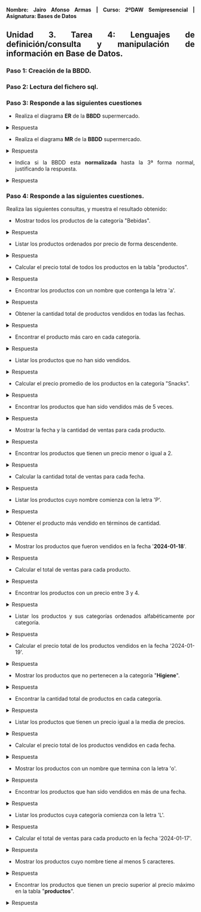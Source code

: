 <div align="justify">

#### **Nombre: Jairo Afonso Armas | Curso: 2ºDAW Semipresencial | Asignatura: Bases de Datos** 

## **Unidad 3. Tarea 4: Lenguajes de definición/consulta y manipulación de información en Base de Datos.**

### Paso 1: Creación de la BBDD.
### Paso 2: Lectura del fichero sql.
### Paso 3: Responde a las siguientes cuestiones

- Realiza el diagrama __ER__ de la __BBDD__ supermercado.

<details>
<summary>Respuesta</summary>
<br>
  <div align="center">
    <img src=images/Tarea4/Tarea4SUPER.drawio.png>
  </div>
</details>

- Realiza el diagrama __MR__ de la __BBDD__ supermercado.

<details>
<summary>Respuesta</summary>
<br>
  <div align="center">
        <img src=images/Tarea4/Tarea4_2SUPER.drawio.png>  
  </div>
</details>


- Indica si la BBDD esta __normalizada__ hasta la 3ª forma normal, justificando la respuesta.

<details>
<summary>Respuesta</summary>
<br>
  
No, por ejemplo, el atributo "categoria" de la tabla productos, podria tener su propia tabla, lo mismo ocurre con el atributo "fecha" en la tabla ventas.

</details>

### Paso 4: Responde a las siguientes cuestiones.

Realiza las siguientes consultas, y muestra el resultado obtenido:

- Mostrar todos los productos de la categoría "Bebidas".

<details>
<summary>Respuesta</summary>
<br>
  <div align="center">
    <img src=images/Tarea4/Tarea4_Ejercicio4_1.PNG>
  </div>
</details>

- Listar los productos ordenados por precio de forma descendente.

<details>
<summary>Respuesta</summary>
<br>
  <div align="center">
    <img src=images/Tarea4/Tarea4_Ejercicio4_2.PNG>
  </div>
</details>

- Calcular el precio total de todos los productos en la tabla "productos".

<details>
<summary>Respuesta</summary>
<br>
  <div align="center">
    <img src=images/Tarea4/Tarea4_Ejercicio4_3.PNG>
  </div>
</details>

- Encontrar los productos con un nombre que contenga la letra 'a'.

<details>
<summary>Respuesta</summary>
<br>
  <div align="center">
    <img src=images/Tarea4/Tarea4_Ejercicio4_4.PNG>
  </div>
</details>

- Obtener la cantidad total de productos vendidos en todas las fechas.

<details>
<summary>Respuesta</summary>
<br>
  <div align="center">
    <img src=images/Tarea4/Tarea4_Ejercicio4_5.PNG>
  </div>
</details>

- Encontrar el producto más caro en cada categoría.

<details>
<summary>Respuesta</summary>
<br>
  <div align="center">
    <img src=images/Tarea4/Tarea4_Ejercicio4_6.PNG>
  </div>
</details>

- Listar los productos que no han sido vendidos.

<details>
<summary>Respuesta</summary>
<br>
  <div align="center">
    <img src=images/Tarea4/Tarea4_Ejercicio4_7.PNG>
  </div>
</details>

- Calcular el precio promedio de los productos en la categoría "Snacks".

<details>
<summary>Respuesta</summary>
<br>
  <div align="center">
    <img src=images/Tarea4/Tarea4_Ejercicio4_8.PNG>
  </div>
</details>

- Encontrar los productos que han sido vendidos más de 5 veces.

<details>
<summary>Respuesta</summary>
<br>
  <div align="center">
    <img src=images/Tarea4/Tarea4_Ejercicio4_9.PNG>
  </div>
</details>

- Mostrar la fecha y la cantidad de ventas para cada producto.

<details>
<summary>Respuesta</summary>
<br>
  <div align="center">
    <img src=images/Tarea4/Tarea4_Ejercicio4_10.PNG>
  </div>
</details>

- Encontrar los productos que tienen un precio menor o igual a 2.

<details>
<summary>Respuesta</summary>
<br>
  <div align="center">
    <img src=images/Tarea4/Tarea4_Ejercicio4_11.PNG>
  </div>
</details>

- Calcular la cantidad total de ventas para cada fecha.

<details>
<summary>Respuesta</summary>
<br>
  <div align="center">
    <img src=images/Tarea4/Tarea4_Ejercicio4_12.PNG>
  </div>
</details>

- Listar los productos cuyo nombre comienza con la letra 'P'.

<details>
<summary>Respuesta</summary>
<br>
  <div align="center">
    <img src=images/Tarea4/Tarea4_Ejercicio4_13.PNG>
  </div>
</details>

- Obtener el producto más vendido en términos de cantidad.

<details>
<summary>Respuesta</summary>
<br>
  <div align="center">
    <img src=images/Tarea4/Tarea4_Ejercicio4_14.PNG>
  </div>
</details>

- Mostrar los productos que fueron vendidos en la fecha '__2024-01-18__'.

<details>
<summary>Respuesta</summary>
<br>
  <div align="center">
    <img src=images/Tarea4/Tarea4_Ejercicio4_15.PNG>
  </div>
</details>

- Calcular el total de ventas para cada producto.

<details>
<summary>Respuesta</summary>
<br>
  <div align="center">
    <img src=images/Tarea4/Tarea4_Ejercicio4_16.PNG>
  </div>
</details>

- Encontrar los productos con un precio entre 3 y 4.

<details>
<summary>Respuesta</summary>
<br>
  <div align="center">
    <img src=images/Tarea4/Tarea4_Ejercicio4_17.PNG>
  </div>
</details>

- Listar los productos y sus categorías ordenados alfabéticamente por categoría.

<details>
<summary>Respuesta</summary>
<br>
  <div align="center">
    <img src=images/Tarea4/Tarea4_Ejercicio4_18.PNG>
  </div>
</details>

- Calcular el precio total de los productos vendidos en la fecha '2024-01-19'.

<details>
<summary>Respuesta</summary>
<br>
  <div align="center">
    <img src=images/Tarea4/Tarea4_Ejercicio4_19.PNG>
  </div>
</details>

- Mostrar los productos que no pertenecen a la categoría "__Higiene__".

<details>
<summary>Respuesta</summary>
<br>
  <div align="center">
    <img src=images/Tarea4/Tarea4_Ejercicio4_20.PNG>
  </div>
</details>

- Encontrar la cantidad total de productos en cada categoría.

<details>
<summary>Respuesta</summary>
<br>
  <div align="center">
    <img src=images/Tarea4/Tarea4_Ejercicio4_21.PNG>
  </div>
</details>

- Listar los productos que tienen un precio igual a la media de precios.

<details>
<summary>Respuesta</summary>
<br>
  <div align="center">
    <img src=images/Tarea4/Tarea4_Ejercicio4_22.PNG>
  </div>
</details>

- Calcular el precio total de los productos vendidos en cada fecha.

<details>
<summary>Respuesta</summary>
<br>
  <div align="center">
    <img src=images/Tarea4/Tarea4_Ejercicio4_23.PNG>
  </div>
</details>

- Mostrar los productos con un nombre que termina con la letra 'o'.

<details>
<summary>Respuesta</summary>
<br>
  <div align="center">
    <img src=images/Tarea4/Tarea4_Ejercicio4_24.PNG>
  </div>
</details>

- Encontrar los productos que han sido vendidos en más de una fecha.

<details>
<summary>Respuesta</summary>
<br>
  <div align="center">
    <img src=images/Tarea4/Tarea4_Ejercicio4_25.PNG>
  </div>
</details>

- Listar los productos cuya categoría comienza con la letra 'L'.

<details>
<summary>Respuesta</summary>
<br>
  <div align="center">
    <img src=images/Tarea4/Tarea4_Ejercicio4_26.PNG>
  </div>
</details>

- Calcular el total de ventas para cada producto en la fecha '2024-01-17'.

<details>
<summary>Respuesta</summary>
<br>
  <div align="center">
    <img src=images/Tarea4/Tarea4_Ejercicio4_27.PNG>
  </div>
</details>

- Mostrar los productos cuyo nombre tiene al menos 5 caracteres.

<details>
<summary>Respuesta</summary>
<br>
  <div align="center">
    <img src=images/Tarea4/Tarea4_Ejercicio4_28.PNG>
  </div>
</details>

- Encontrar los productos que tienen un precio superior al precio máximo en la tabla "__productos__".

<details>
<summary>Respuesta</summary>
<br>
  <div align="center">
    <img src=images/Tarea4/Tarea4_Ejercicio4_29.PNG>
  </div>
</details>

</div>
